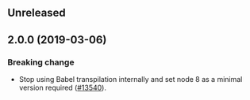 <!-- Learn how to maintain this file at https://github.com/WordPress/gutenberg/tree/master/packages#maintaining-changelogs. -->

## Unreleased

## 2.0.0 (2019-03-06)

### Breaking change

- Stop using Babel transpilation internally and set node 8 as a minimal version required ([#13540](https://github.com/WordPress/gutenberg/pull/13540)).
